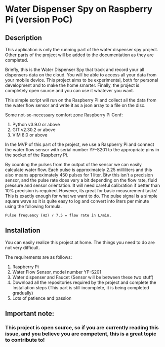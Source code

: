 # Water Dispenser Spy on Raspberry Pi (version PoC)

## Description

This application is only the running part of the water dispenser spy project. Other parts of the project will be added to the documentation as they are completed.

Briefly, this is the Water Dispenser Spy that track and record your all dispensers data on the cloud. You will be able to access all your data from your mobile device. This project aims to be experimental, both for personal development and to make the home smarter. Finally, the project is completely open source and you can use it whatever you want.

This simple script will run on the Raspberry Pi and collect all the data from the water flow sensor and write it as a json array to a file on the disc.

Some not-so-necessary comfort zone Raspberry Pi Conf:

 1. Python v3.9.0 or above
 2. GIT v2.30.2 or above
 3. VIM 8.0 or above

In the MVP of this part of the project, we use a Raspberry Pi and connect the water flow sensor with serial number YF-S201 to the appropriate pins in the socket of the Raspberry Pi.

By counting the pulses from the output of the sensor we can easily calculate water flow. Each pulse is approximately 2.25 milliliters and this also means approximately 450 pulses for 1 liter. Btw this isn't a precision sensor, and the pulse rate does vary a bit depending on the flow rate, fluid pressure and sensor orientation. It will need careful calibration if better than 10% precision is required. However, its great for basic measurement tasks! This is exactly enough for what we want to do. The pulse signal is a simple square wave so it is quite easy to log and convert into liters per minute using the following formula.

~~~
Pulse frequency (Hz) / 7.5 = flow rate in L/min.
~~~

## Installation
You can easily realize this project at home. The things you need to do are not very difficult. 

The requirements are as follows:

 1. Raspberry Pi
 2. Water Flow Sensor, model number YF-S201
 3. Water dispenser and Faucet (Sensor will be between these two stuff)
 4. Download all the repositories required by the project and complete the Installation steps (This part is still incomplete, it is being completed gradually)
 5. Lots of patience and passion

## Important note:
### This project is open source, so if you are currently reading this issue, and you believe you are competent, this is a great topic to contribute to!
